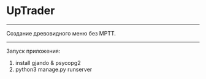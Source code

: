# UpTrader
***
Создание древовидного меню без MPTT.
***
Запуск приложения:
1) install gjando & psycopg2
2) python3 manage.py runserver
